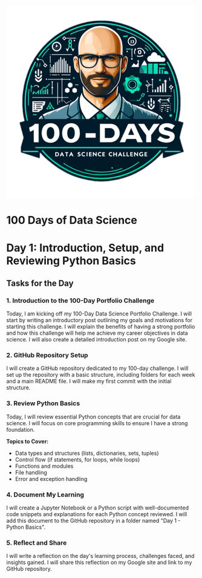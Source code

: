 ![alt text](image.png)
# 100 Days of Data Science

# Day 1: Introduction, Setup, and Reviewing Python Basics

## Tasks for the Day

### 1. Introduction to the 100-Day Portfolio Challenge
Today, I am kicking off my 100-Day Data Science Portfolio Challenge. I will start by writing an introductory post outlining my goals and motivations for starting this challenge. I will explain the benefits of having a strong portfolio and how this challenge will help me achieve my career objectives in data science. I will also create a detailed introduction post on my Google site.

### 2. GitHub Repository Setup
I will create a GitHub repository dedicated to my 100-day challenge. I will set up the repository with a basic structure, including folders for each week and a main README file. I will make my first commit with the initial structure.

### 3. Review Python Basics
Today, I will review essential Python concepts that are crucial for data science. I will focus on core programming skills to ensure I have a strong foundation.

**Topics to Cover:**
- Data types and structures (lists, dictionaries, sets, tuples)
- Control flow (if statements, for loops, while loops)
- Functions and modules
- File handling
- Error and exception handling

### 4. Document My Learning
I will create a Jupyter Notebook or a Python script with well-documented code snippets and explanations for each Python concept reviewed. I will add this document to the GitHub repository in a folder named "Day 1 - Python Basics".

### 5. Reflect and Share
I will write a reflection on the day's learning process, challenges faced, and insights gained. I will share this reflection on my Google site and link to my GitHub repository.
